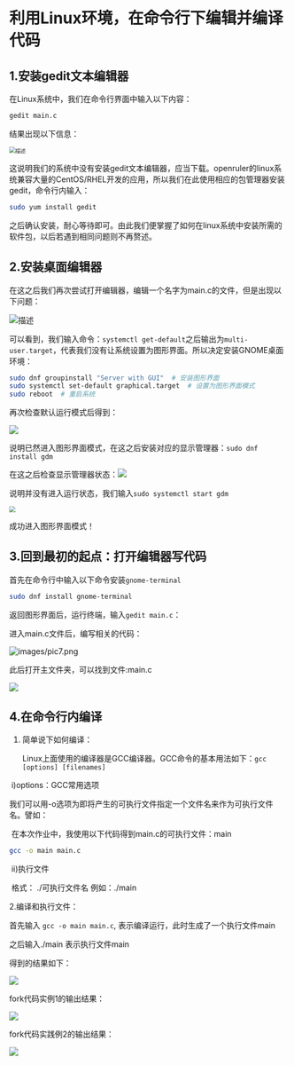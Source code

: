 # 利用Linux环境，在命令行下编辑并编译代码

## 1.安装gedit文本编辑器

在Linux系统中，我们在命令行界面中输入以下内容：

```bash
gedit main.c 
```

结果出现以下信息：

<img src="images/pic1.png" alt="描述" style="zoom: 67%;" />

这说明我们的系统中没有安装gedit文本编辑器，应当下载。openruler的linux系统兼容大量的CentOS/RHEL开发的应用，所以我们在此使用相应的包管理器安装gedit，命令行内输入：

```bash
sudo yum install gedit
```

之后确认安装，耐心等待即可。由此我们便掌握了如何在linux系统中安装所需的软件包，以后若遇到相同问题则不再赘述。

## 2.安装桌面编辑器

在这之后我们再次尝试打开编辑器，编辑一个名字为main.c的文件，但是出现以下问题：

![描述](images/pic3.png)

可以看到，我们输入命令：`systemctl get-default`之后输出为`multi-user.target`，代表我们没有让系统设置为图形界面。所以决定安装GNOME桌面环境：

```bash
sudo dnf groupinstall "Server with GUI"  # 安装图形界面
sudo systemctl set-default graphical.target  # 设置为图形界面模式
sudo reboot  # 重启系统
```

再次检查默认运行模式后得到：

![](images/pic4.png)

说明已然进入图形界面模式，在这之后安装对应的显示管理器：`sudo dnf install gdm`

在这之后检查显示管理器状态：![](images/pic5.png)

说明并没有进入运行状态，我们输入`sudo systemctl start gdm `

<img src="images/pic6.png" style="zoom:67%;" />

成功进入图形界面模式！

## 3.回到最初的起点：打开编辑器写代码

首先在命令行中输入以下命令安装`gnome-terminal`

```bash
sudo dnf install gnome-terminal
```

返回图形界面后，运行终端，输入`gedit main.c`：

进入main.c文件后，编写相关的代码：

![images/pic7.png](images/pic7.png)

此后打开主文件夹，可以找到文件:main.c

![](images/pic8.png)

## 4.在命令行内编译

1. 简单说下如何编译：

   Linux上面使用的编译器是GCC编译器。GCC命令的基本用法如下：`gcc [options] [filenames]`

​	i)options：GCC常用选项

​		我们可以用-o选项为即将产生的可执行文件指定一个文件名来作为可执行文件名。譬如：

​		在本次作业中，我使用以下代码得到main.c的可执行文件：main

```bash
gcc -o main main.c
```

​	ii)执行文件

​	格式：  ./可执行文件名 例如：./main

2.编译和执行文件：

首先输入 `gcc -o main main.c`, 表示编译运行，此时生成了一个执行文件main

之后输入./main 表示执行文件main

得到的结果如下：

![](images/pic9.png)

fork代码实例1的输出结果：

![](images/pic11.png)

fork代码实践例2的输出结果：

![](images/pic10.png)